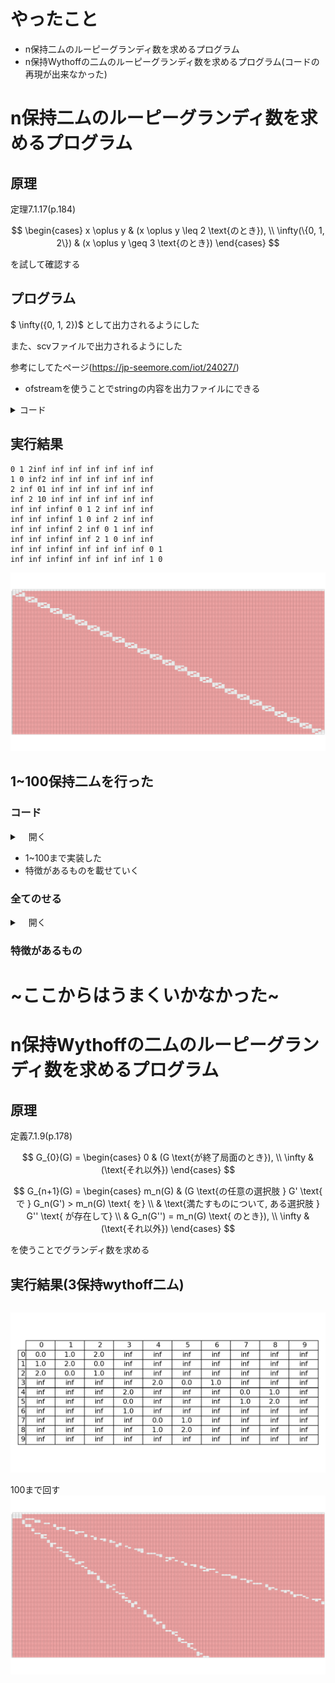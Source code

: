 # やったこと
- n保持二ムのルーピーグランディ数を求めるプログラム
- n保持Wythoffの二ムのルーピーグランディ数を求めるプログラム(コードの再現が出来なかった)


# n保持二ムのルーピーグランディ数を求めるプログラム

## 原理
定理7.1.17(p.184)




$$
\begin{cases} x \oplus y & (x \oplus y \leq 2 \text{のとき}), \\ \infty(\{0, 1, 2\}) & (x \oplus y \geq 3 \text{のとき}) \end{cases}  
$$


を試して確認する


## プログラム

$ \infty(\{0, 1, 2\})$ として出力されるようにした

また、scvファイルで出力されるようにした

参考にしてたページ(https://jp-seemore.com/iot/24027/)

- ofstreamを使うことでstringの内容を出力ファイルにできる


<details>
  <summary> コード</summary>

```
#include <bits/stdc++.h>
using namespace std;

int main() {
    int n;    // XORした値の比較対象
    int w;    // 表のサイズ（範囲）
    string filename; // CSVファイル名を格納する変数

    int n;//n保持のn
    int w;//求めたい範囲w
    cout << "nを入力してください:";
    cin >> n;
    cout << "範囲を求めてください:";
    cin >> w;
    cout << "出力するCSVファイル名を入力してください (例: output.csv): ";
    cin >> filename;


    ofstream ofs(filename); // 入力されたファイル名でファイルを開く

    if (!ofs) {　// ファイルが開けなかった場合のエラー処理
        cout << "エラー: ファイル " << filename << " を開けませんでした。" << endl;
        return 1; // 異常終了
    }


    vector<vector<string>> g(w, vector<string>(w));
    for (int i = 0; i < w; i++) {
        for (int j = 0; j < w; j++) {
            int a = i ^ j;

            if (a < n) {
                g[i][j] = to_string(a);
            } else {
                g[i][j] = "inf";
            }

      
            ofs << g[i][j];
            if (j != w - 1) {
                ofs << ","; 
            }
        }
        ofs << endl; 
    }

  
    ofs.close(); //csvの終わり
    cout << "配列の内容を " << filename << " に出力しました。" << endl;

    return 0;
}

```
</details>


## 実行結果
```
0 1 2inf inf inf inf inf inf inf 
1 0 inf2 inf inf inf inf inf inf 
2 inf 01 inf inf inf inf inf inf 
inf 2 10 inf inf inf inf inf inf 
inf inf infinf 0 1 2 inf inf inf 
inf inf infinf 1 0 inf 2 inf inf 
inf inf infinf 2 inf 0 1 inf inf 
inf inf infinf inf 2 1 0 inf inf 
inf inf infinf inf inf inf inf 0 1 
inf inf infinf inf inf inf inf 1 0
```
![](./materials/mk_csv/hozi(3).png)


## 1~100保持二ムを行った

### コード

<details>
<summary>　開く　 </summary>

```
#include <bits/stdc++.h>
using namespace std;//makecsv が実行ファイル

int main() {
    int m;
    int n;    // XORした値の比較対象
    int w;    // 表のサイズ（範囲）
    string filename; // CSVファイル名を格納する変数

    cout << "nを入力してください(nまですべて求める):";
    cin >> m;
    cout << "範囲を求めてください:";
    cin >> w;

    for(int i=0;i<=m;i++){
     n=i;
     filename= "hozi(" + to_string(i) + ").csv";


    ofstream ofs(filename); // 入力されたファイル名でファイルを開く

    if (!ofs) {// ファイルが開けなかった場合のエラー処理
        cout << "エラー: ファイル " << filename << " を開けませんでした。" << endl;
        return 1; // 異常終了
    }


    vector<vector<string>> g(w, vector<string>(w,"-1"));
    for (int i = 0; i < w; i++) {
        for (int j = 0; j < w; j++) {
            int a = i^j;

            if (a < n) {
                g[i][j] = to_string(a);
            } else {
                g[i][j] = "inf";
            }

      
            ofs << g[i][j];
            if (j != w - 1) {
                ofs << ","; 
            }
        }
        ofs << endl; 
    }

  
    ofs.close(); //csvの終わり
    cout << "配列の内容を " << filename << " に出力しました。" << endl;
    }

    cout << "---------------すべての計算が終了------------------" << endl;
    return 0;
}
```
</details>

- 1~100まで実装した
- 特徴があるものを載せていく

### 全てのせる

<details><summary>　開く　 </summary>

#### 0保持二ム
![](./materials/mk_csv/hozi(0).png)

#### 1保持二ム
![](./materials/mk_csv/hozi(1).png)

#### 2保持二ム
![](./materials/mk_csv/hozi(2).png)

#### 3保持二ム
![](./materials/mk_csv/hozi(3).png)

#### 4保持二ム
![](./materials/mk_csv/hozi(4).png)

#### 5保持二ム
![](./materials/mk_csv/hozi(5).png)

#### 6保持二ム
![](./materials/mk_csv/hozi(6).png)

#### 7保持二ム
![](./materials/mk_csv/hozi(7).png)

#### 8保持二ム
![](./materials/mk_csv/hozi(8).png)

#### 9保持二ム
![](./materials/mk_csv/hozi(9).png)

#### 10保持二ム
![](./materials/mk_csv/hozi(10).png)

#### 11保持二ム
![](./materials/mk_csv/hozi(11).png)

#### 12保持二ム
![](./materials/mk_csv/hozi(12).png)

#### 13保持二ム
![](./materials/mk_csv/hozi(13).png)

#### 14保持二ム
![](./materials/mk_csv/hozi(14).png)

#### 15保持二ム
![](./materials/mk_csv/hozi(15).png)

#### 16保持二ム
![](./materials/mk_csv/hozi(16).png)

#### 17保持二ム
![](./materials/mk_csv/hozi(17).png)

#### 18保持二ム
![](./materials/mk_csv/hozi(18).png)

#### 19保持二ム
![](./materials/mk_csv/hozi(19).png)

#### 20保持二ム
![](./materials/mk_csv/hozi(20).png)

#### 21保持二ム
![](./materials/mk_csv/hozi(21).png)

#### 22保持二ム
![](./materials/mk_csv/hozi(22).png)

#### 23保持二ム
![](./materials/mk_csv/hozi(23).png)

#### 24保持二ム
![](./materials/mk_csv/hozi(24).png)

#### 25保持二ム
![](./materials/mk_csv/hozi(25).png)

#### 26保持二ム
![](./materials/mk_csv/hozi(26).png)

#### 27保持二ム
![](./materials/mk_csv/hozi(27).png)

#### 28保持二ム
![](./materials/mk_csv/hozi(28).png)

#### 29保持二ム
![](./materials/mk_csv/hozi(29).png)

#### 30保持二ム
![](./materials/mk_csv/hozi(30).png)

#### 31保持二ム
![](./materials/mk_csv/hozi(31).png)

#### 32保持二ム
![](./materials/mk_csv/hozi(32).png)

#### 33保持二ム
![](./materials/mk_csv/hozi(33).png)

#### 34保持二ム
![](./materials/mk_csv/hozi(34).png)

#### 35保持二ム
![](./materials/mk_csv/hozi(35).png)

#### 36保持二ム
![](./materials/mk_csv/hozi(36).png)

#### 37保持二ム
![](./materials/mk_csv/hozi(37).png)

#### 38保持二ム
![](./materials/mk_csv/hozi(38).png)

#### 39保持二ム
![](./materials/mk_csv/hozi(39).png)

#### 40保持二ム
![](./materials/mk_csv/hozi(40).png)

#### 41保持二ム
![](./materials/mk_csv/hozi(41).png)

#### 42保持二ム
![](./materials/mk_csv/hozi(42).png)

#### 43保持二ム
![](./materials/mk_csv/hozi(43).png)

#### 44保持二ム
![](./materials/mk_csv/hozi(44).png)

#### 45保持二ム
![](./materials/mk_csv/hozi(45).png)

#### 46保持二ム
![](./materials/mk_csv/hozi(46).png)

#### 47保持二ム
![](./materials/mk_csv/hozi(47).png)

#### 48保持二ム
![](./materials/mk_csv/hozi(48).png)

#### 49保持二ム
![](./materials/mk_csv/hozi(49).png)

#### 50保持二ム
![](./materials/mk_csv/hozi(50).png)

#### 51保持二ム
![](./materials/mk_csv/hozi(51).png)

#### 52保持二ム
![](./materials/mk_csv/hozi(52).png)

#### 53保持二ム
![](./materials/mk_csv/hozi(53).png)

#### 54保持二ム
![](./materials/mk_csv/hozi(54).png)

#### 55保持二ム
![](./materials/mk_csv/hozi(55).png)

#### 56保持二ム
![](./materials/mk_csv/hozi(56).png)

#### 57保持二ム
![](./materials/mk_csv/hozi(57).png)

#### 58保持二ム
![](./materials/mk_csv/hozi(58).png)

#### 59保持二ム
![](./materials/mk_csv/hozi(59).png)

#### 60保持二ム
![](./materials/mk_csv/hozi(60).png)

#### 61保持二ム
![](./materials/mk_csv/hozi(61).png)

#### 62保持二ム
![](./materials/mk_csv/hozi(62).png)

#### 63保持二ム
![](./materials/mk_csv/hozi(63).png)

#### 64保持二ム
![](./materials/mk_csv/hozi(64).png)

#### 65保持二ム
![](./materials/mk_csv/hozi(65).png)

#### 66保持二ム
![](./materials/mk_csv/hozi(66).png)

#### 67保持二ム
![](./materials/mk_csv/hozi(67).png)

#### 68保持二ム
![](./materials/mk_csv/hozi(68).png)

#### 69保持二ム
![](./materials/mk_csv/hozi(69).png)

#### 70保持二ム
![](./materials/mk_csv/hozi(70).png)

#### 71保持二ム
![](./materials/mk_csv/hozi(71).png)

#### 72保持二ム
![](./materials/mk_csv/hozi(72).png)

#### 73保持二ム
![](./materials/mk_csv/hozi(73).png)

#### 74保持二ム
![](./materials/mk_csv/hozi(74).png)

#### 75保持二ム
![](./materials/mk_csv/hozi(75).png)

#### 76保持二ム
![](./materials/mk_csv/hozi(76).png)

#### 77保持二ム
![](./materials/mk_csv/hozi(77).png)

#### 78保持二ム
![](./materials/mk_csv/hozi(78).png)

#### 79保持二ム
![](./materials/mk_csv/hozi(79).png)

#### 80保持二ム
![](./materials/mk_csv/hozi(80).png)

#### 81保持二ム
![](./materials/mk_csv/hozi(81).png)

#### 82保持二ム
![](./materials/mk_csv/hozi(82).png)

#### 83保持二ム
![](./materials/mk_csv/hozi(83).png)

#### 84保持二ム
![](./materials/mk_csv/hozi(84).png)

#### 85保持二ム
![](./materials/mk_csv/hozi(85).png)

#### 86保持二ム
![](./materials/mk_csv/hozi(86).png)

#### 87保持二ム
![](./materials/mk_csv/hozi(87).png)

#### 88保持二ム
![](./materials/mk_csv/hozi(88).png)

#### 89保持二ム
![](./materials/mk_csv/hozi(89).png)

#### 90保持二ム
![](./materials/mk_csv/hozi(90).png)

#### 91保持二ム
![](./materials/mk_csv/hozi(91).png)

#### 92保持二ム
![](./materials/mk_csv/hozi(92).png)

#### 93保持二ム
![](./materials/mk_csv/hozi(93).png)

#### 94保持二ム
![](./materials/mk_csv/hozi(94).png)

#### 95保持二ム
![](./materials/mk_csv/hozi(95).png)

#### 96保持二ム
![](./materials/mk_csv/hozi(96).png)

#### 97保持二ム
![](./materials/mk_csv/hozi(97).png)

#### 98保持二ム
![](./materials/mk_csv/hozi(98).png)

#### 99保持二ム
![](./materials/mk_csv/hozi(99).png)

#### 100保持二ム
![](./materials/mk_csv/hozi(100).png)



</details>

###  特徴があるもの


# ~ここからはうまくいかなかった~

# n保持Wythoffの二ムのルーピーグランディ数を求めるプログラム

## 原理
定義7.1.9(p.178)

$$
G_{0}(G) =
\begin{cases}
0 & (G \text{が終了局面のとき}), \\
\infty & (\text{それ以外})
\end{cases}
$$

$$
G_{n+1}(G) =
\begin{cases}
m_n(G) & (G \text{の任意の選択肢 } G' \text{ で } G_n(G') > m_n(G) \text{ を} \\
& \text{満たすものについて, ある選択肢 } G'' \text{ が存在して} \\
& G_n(G'') = m_n(G) \text{ のとき}), \\
\infty & (\text{それ以外})
\end{cases}
$$




を使うことでグランディ数を求める

## 実行結果(3保持wythoff二ム)

```

```
![](./plot/hozi1.png)


100まで回す
![](./plot/wythof_hozi2.png)